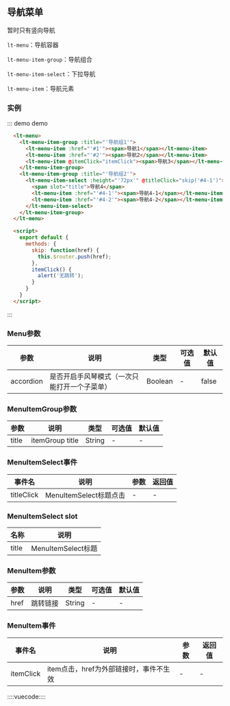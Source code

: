 ## 导航菜单

暂时只有竖向导航

`lt-menu`：导航容器

`lt-menu-item-group`：导航组合

`lt-menu-item-select`：下拉导航

`lt-menu-item`：导航元素

### 实例

::: demo demo
```html
  <lt-menu>
    <lt-menu-item-group :title="'导航组1'">
      <lt-menu-item :href="'#1'"><span>导航1</span></lt-menu-item>
      <lt-menu-item :href="'#2'"><span>导航2</span></lt-menu-item>
      <lt-menu-item @itemClick="itemClick"><span>导航3</span></lt-menu-item>
    </lt-menu-item-group>
    <lt-menu-item-group :title="'导航组2'">
      <lt-menu-item-select :height="'72px'" @titleClick="skip('#4-1')">
        <span slot="title">导航4</span>
        <lt-menu-item :href="'#4-1'"><span>导航4-1</span></lt-menu-item>
        <lt-menu-item :href="'#4-2'"><span>导航4-2</span></lt-menu-item>
      </lt-menu-item-select>
    </lt-menu-item-group>
  </lt-menu>

  <script>
    export default {
      methods: {
        skip: function(href) {
          this.$router.push(href);
        },
        itemClick() {
          alert('无跳转');
        }
      }
    }
  </script>
```
:::

### Menu参数
参数|说明|类型|可选值|默认值
--------|--------|--------|--------|--------
accordion|是否开启手风琴模式（一次只能打开一个子菜单）|Boolean|-|false

### MenuItemGroup参数
参数|说明|类型|可选值|默认值
--------|--------|--------|--------|--------
title|itemGroup title|String|-|-

### MenuItemSelect事件
事件名|说明|参数|返回值
--------|--------|--------|--------
titleClick|MenuItemSelect标题点击|-|-

### MenuItemSelect slot
名称|说明
--------|--------
title|MenuItemSelect标题

### MenuItem参数
参数|说明|类型|可选值|默认值
--------|--------|--------|--------|--------
href|跳转链接|String|-|-

### MenuItem事件
事件名|说明|参数|返回值
--------|--------|--------|--------
itemClick|item点击，href为外部链接时，事件不生效|-|-

::::vuecode::::
<script>
export default {
  methods: {
    skip: function(href) {
      this.$router.push(href);
    },
    itemClick() {
      alert('无跳转');
    }
  }
}
</script>